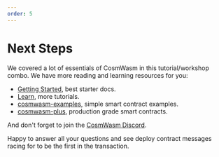```yaml
---
order: 5
---
```


# Next Steps

We covered a lot of essentials of CosmWasm in this tutorial/workshop combo. We have more reading and learning resources for you:

- [Getting Started](/getting-started/intro.md), best starter docs.
- [Learn](/learn/), more tutorials.
- [cosmwasm-examples](https://github.com/CosmWasm/cosmwasm-examples/), simple smart contract examples.
- [cosmwasm-plus](/cw-plus/general/overview.md), production grade smart contracts.

And don't forget to join the [CosmWasm Discord](https://docs.cosmwasm.com/chat).

Happy to answer all your questions and see deploy contract messages racing for to be the first in the transaction.
